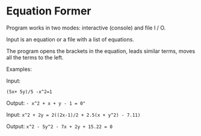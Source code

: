 # Equation Former

Program works in two modes: interactive (console) and file I / O.

Input is an equation or a file with a list of equations.

The program opens the brackets in the equation, leads similar terms, moves all the terms to the left.

Examples:

Input:
```
(5x+ 5y)/5 -x^2=1
```

Output:
`- x^2 + x + y - 1 = 0"`


Input:
`x^2 + 2y = 2((2x-1)/2 + 2.5(x + y^2) - 7.11)`


Output: 
`x^2 - 5y^2 - 7x + 2y + 15.22 = 0`
